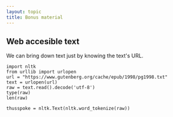 ```yaml
---
layout: topic
title: Bonus material
---
```



## Web accesible text


We can bring down text just by knowing the text's URL.

~~~ {.python}
import nltk
from urllib import urlopen
url = "https://www.gutenberg.org/cache/epub/1998/pg1998.txt"
text = urlopen(url)
raw = text.read().decode('utf-8')
type(raw)
len(raw)

thusspoke = nltk.Text(nltk.word_tokenize(raw))

~~~
